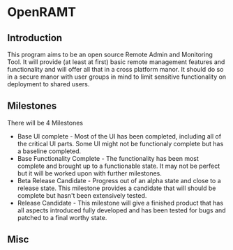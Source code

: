 # OpenRAMT

## Introduction

This program aims to be an open source Remote Admin and Monitoring Tool. It will provide (at least at first) basic remote management features and functionality and will offer all that in a cross platform manor. It should do so in a secure manor with user groups in mind to limit sensitive functionality on deployment to shared users.

## Milestones
There will be 4 Milestones
- Base UI complete - Most of the UI has been completed, including all of the critical UI parts. Some UI might not be functionaly complete but has a baseline completed.
- Base Functionality Complete - The functionality has been most complete and brought up to a functionable state. It may not be perfect but it will be worked upon with further milestones.
- Beta Release Candidate - Progress out of an alpha state and close to a release state. This milestone provides a candidate that will should be complete but hasn't been extensively tested.
- Release Candidate - This milestone will give a finished product that has all aspects introduced fully developed and has been tested for bugs and patched to a final worthy state.


## Misc

